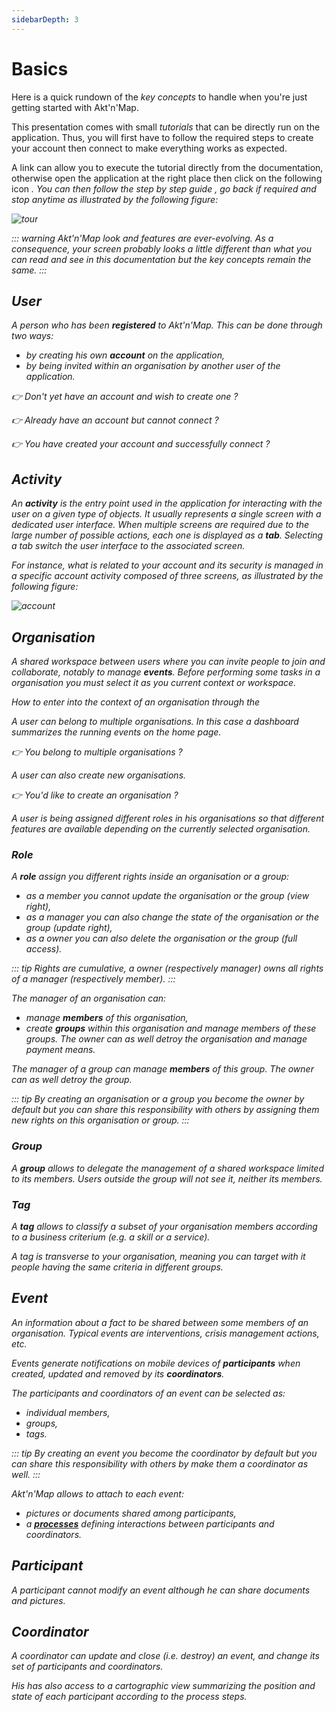 ```yaml
---
sidebarDepth: 3
---
```


# Basics

Here is a quick rundown of the *key concepts* to handle when you're just getting started with Akt'n'Map.

This presentation comes with small *tutorials* that can be directly run on the application. Thus, you will first have to follow the required steps to create your account then connect to make everything works as expected.

A link can allow you to execute the tutorial directly from the documentation, otherwise open the application at the right place then click on the following icon <a href=""><i class="las la-question-circle"/></a>. You can then follow the step by step guide <a href=""><i class="las la-chevron-left"/></a>, go back if required <a href=""><i class="las la-chevron-right"/></a> and stop anytime <a href=""><i class="las la-times"/></a> as illustrated by the following figure:

![tour](../../assets/Tour-EN.png)

::: warning
Akt'n'Map look and features are ever-evolving. As a consequence, your screen probably looks a little different than what you can read and see in this documentation but the key concepts remain the same.
:::

## <i class="las la-user"></i> User

A *person* who has been **registered** to Akt'n'Map. This can be done through two ways:
  * by creating his own **account** on the application,
  * by being *invited* within an organisation by another user of the application.

:point_right: Don't yet have an account and wish to create one ? <tour-link text="How to create an account" route="register"/>

:point_right: Already have an account but cannot connect ? <tour-link text="How to connect" route="login"/>

:point_right: You have created your account and successfully connect ? <tour-link text="Browse the main menu" route="home" tour="home"/>

## Activity

An **activity** is the entry point used in the application for interacting with the user on a given type of objects. It usually represents a single screen with a dedicated user interface. When multiple screens are required due to the large number of possible actions, each one is displayed as a **tab**. Selecting a tab switch the user interface to the associated screen. 

For instance, what is related to your account and its security is managed in a specific account activity composed of three screens, as illustrated by the following figure:

![account](../../assets/Account-EN.png)

## <i class="las la-user-friends"></i> Organisation

A *shared workspace* between users where you can invite people to join and collaborate, notably to manage **events**. Before performing some tasks in a organisation you must select it as you current *context* or workspace.

How to enter into the context of an organisation through the <tour-link text="main menu" route="home" tour="home"/>

A user can belong to *multiple* organisations. In this case a *dashboard* summarizes the running events on the home page.

:point_right: You belong to *multiple* organisations ? <tour-link text="Open your dashboard" route="dashboard"/>

A user can also create new organisations.

:point_right: You'd like to create an organisation ? <tour-link text="How to through the main menu" route="home" tour="home"/>

A user is being assigned *different roles* in his organisations so that different features are available depending on the currently selected organisation.

### <i class="las la-graduation-cap"></i> Role

A **role** assign you different *rights* inside an organisation or a group:
  * as a <i class="las la-user"></i> *member* you cannot update the organisation or the group (view right),
  * as a <i class="las la-briefcase"></i> *manager* you can also change the state of the organisation or the group (update right),
  * as a <i class="las la-certificate"></i> *owner* you can also delete the organisation or the group (full access).

::: tip
Rights are cumulative, a owner (respectively manager) owns all rights of a manager (respectively member).
:::

The manager of an organisation can:
  * manage **members** of this organisation,
  * create **groups** within this organisation and manage members of these groups.
The owner can as well detroy the organisation and manage payment means.

The manager of a group can manage **members** of this group. The owner can as well detroy the group.

::: tip
By creating an organisation or a group you become the owner by default but you can share this responsibility with others by assigning them new rights on this organisation or group.
:::

### <i class="las la-sitemap"></i> Group

A **group** allows to *delegate* the management of a shared workspace limited to its members. Users outside the group will not see it, neither its members.

### <i class="las la-tags"></i> Tag

A **tag** allows to *classify* a subset of your organisation members according to a *business criterium* (e.g. a skill or a service).

A tag is *transverse* to your organisation, meaning you can target with it people having the same criteria in different groups.

## <i class="las la-fire"></i> Event

An *information about a fact* to be shared between some members of an organisation. Typical events are interventions, crisis management actions, etc.

Events generate *notifications* on mobile devices of **participants** when created, updated and removed by its **coordinators**.

The participants and coordinators of an event can be selected as:
  * individual members,
  * groups,
  * tags.

::: tip
By creating an event you become the coordinator by default but you can share this responsibility with others by make them a coordinator as well.
:::

Akt'n'Map allows to attach to each event:
  * *pictures* or *documents* shared among participants,
  * a **[processes](../gofurther/processes.md)** defining interactions between participants and coordinators.

## Participant

A participant cannot modify an event although he can share documents and pictures.

## Coordinator

A coordinator can update and close (i.e. destroy) an event, and change its set of participants and coordinators.

His has also access to a *cartographic view* summarizing the position and state of each participant according to the process steps.

